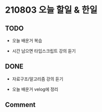 # 210803 오늘 할일 & 한일

## TODO

- 오늘 배운거 복습

- 시간 남으면 타입스크립트 강의 듣기

## DONE

- 자료구조/알고리즘 강의 듣기

- 오늘 배운거 velog에 정리

## Comment
